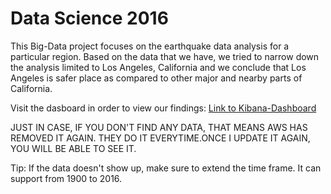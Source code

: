 # Data Science 2016

This Big-Data project focuses on the earthquake data analysis for a particular region. Based on the data that we have, we tried to narrow down the analysis limited to Los Angeles, California and we conclude that Los Angeles is safer place as compared to other major and nearby parts of California.

Visit the dasboard in order to view our findings:
[Link to Kibana-Dashboard](https://search-earthquake-qc64kdugu3fhws4potww5q2mbi.us-west-2.es.amazonaws.com/_plugin/kibana/#/dashboard/project-dashboards?_a=(filters:!(),panels:!((col:1,id:Main-Heading,row:1,size_x:12,size_y:2,type:visualization),(col:5,id:California-Introduction,row:3,size_x:8,size_y:2,type:visualization),(col:5,id:California-Earthquake-Stats-with-avg-and-max-magnitude,row:5,size_x:8,size_y:3,type:visualization),(col:1,id:Introduction,row:3,size_x:4,size_y:3,type:visualization),(col:1,id:Los-Angeles-Earthquake-by-depth,row:16,size_x:5,size_y:6,type:visualization),(col:1,id:Los-Angeles-Earthquake-count-over-the-years,row:10,size_x:12,size_y:4,type:visualization),(col:10,id:Los-Angeles-Max-Magnitude,row:8,size_x:3,size_y:2,type:visualization),(col:1,id:Max-mag-and-total-count,row:6,size_x:4,size_y:2,type:visualization),(col:6,id:Pie-Chart-with-LatLong,row:16,size_x:7,size_y:6,type:visualization),(col:1,id:Story-1,row:8,size_x:9,size_y:2,type:visualization),(col:1,id:Story-2,row:14,size_x:12,size_y:2,type:visualization),(col:1,id:Story-3,row:22,size_x:12,size_y:3,type:visualization),(col:7,id:Comparision-w-slash-Borrego-Springs,row:25,size_x:6,size_y:5,type:visualization),(col:1,id:Comparisions-w-slash-o-Borrego-Springs,row:25,size_x:6,size_y:5,type:visualization)),query:(query_string:(analyze_wildcard:!t,query:'*')),title:'project%20dashboards')&_g=(refreshInterval:(display:Off,pause:!f,section:0,value:0),time:(from:'1900-01-01T08:00:00.000Z',mode:absolute,to:'2016-10-12T16:06:55.205Z')))

JUST IN CASE, IF YOU DON'T FIND ANY DATA, THAT MEANS AWS HAS REMOVED IT AGAIN. THEY DO IT EVERYTIME.ONCE I UPDATE IT AGAIN, YOU WILL BE ABLE TO SEE IT.

Tip: If the data doesn't show up, make sure to extend the time frame. It can support from 1900 to 2016.
